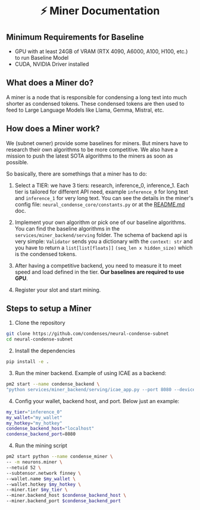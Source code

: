 <div align="center">

# ⚡ Miner Documentation

</div>

## Minimum Requirements for Baseline
- GPU with at least 24GB of VRAM (RTX 4090, A6000, A100, H100, etc.) to run Baseline Model
- CUDA, NVIDIA Driver installed

## What does a Miner do?

A miner is a node that is responsible for condensing a long text into much shorter as condensed tokens. These condensed tokens are then used to feed to Large Language Models like Llama, Gemma, Mistral, etc.

## How does a Miner work?

We (subnet owner) provide some baselines for miners. But miners have to research their own algorithms to be more competitive. We also have a mission to push the latest SOTA algorithms to the miners as soon as possible.

So basically, there are somethings that a miner has to do:

1. Select a TIER: we have 3 tiers: research, inference_0, inference_1. Each tier is tailored for different API need, example `inference_0` for long text and `inference_1` for very long text. You can see the details in the miner's config file: `neural_condense_core/constants.py` or at the [README.md](../README.md) doc.

2. Implement your own algorithm or pick one of our baseline algorithms. You can find the baseline algorithms in the `services/miner_backend/serving` folder.
The schema of backend api is very simple: `Validator` sends you a dictionary with the `context: str` and you have to return a `list[list[floats]]` `(seq_len x hidden_size)` which is the condensed tokens.

3. After having a competitive backend, you need to measure it to meet speed and load defined in the tier. **Our baselines are required to use GPU**.

4. Register your slot and start mining.

## Steps to setup a Miner

1. Clone the repository
```bash
git clone https://github.com/condenses/neural-condense-subnet
cd neural-condense-subnet
```

2. Install the dependencies
```bash
pip install -e .
```

3. Run the miner backend. Example of using ICAE as a backend:
```bash
pm2 start --name condense_backend \
"python services/miner_backend/serving/icae_app.py --port 8080 --devices 1 --workers_per_device 1"
```

4. Config your wallet, backend host, and port. Below just an example:
```bash
my_tier="inference_0"
my_wallet="my_wallet"
my_hotkey="my_hotkey"
condense_backend_host="localhost"
condense_backend_port=8080
```

4. Run the mining script
```bash
pm2 start python --name condense_miner \
-- -m neurons.miner \
--netuid 52 \
--subtensor.network finney \
--wallet.name $my_wallet \
--wallet.hotkey $my_hotkey \
--miner.tier $my_tier \
--miner.backend_host $condense_backend_host \
--miner.backend_port $condense_backend_port
```